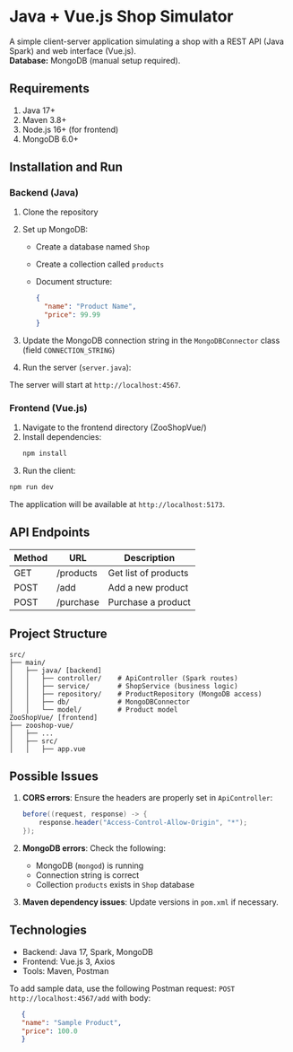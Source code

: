 # Java + Vue.js Shop Simulator

A simple client-server application simulating a shop with a REST API (Java Spark) and web interface (Vue.js).  
**Database:** MongoDB (manual setup required).



## Requirements
1. Java 17+
2. Maven 3.8+
3. Node.js 16+ (for frontend)
4. MongoDB 6.0+


## Installation and Run

### Backend (Java)
1. Clone the repository
2. Set up MongoDB:
   - Create a database named `Shop`
   - Create a collection called `products`
   - Document structure:

     ```json
     {
       "name": "Product Name",
       "price": 99.99
     }
     ```

3. Update the MongoDB connection string in the `MongoDBConnector` class (field `CONNECTION_STRING`)

4. Run the server (`server.java`):

The server will start at `http://localhost:4567`.

### Frontend (Vue.js)
1. Navigate to the frontend directory (ZooShopVue/)
2. Install dependencies:
   ```bash
   npm install

3. Run the client:

```bash
npm run dev
```

The application will be available at `http://localhost:5173`.


## API Endpoints

| Method | URL       | Description          |
| ------ | --------- | -------------------- |
| GET    | /products | Get list of products |
| POST   | /add      | Add a new product    |
| POST   | /purchase | Purchase a product   |


## Project Structure

```
src/
├── main/
│   ├── java/ [backend]
│   │   ├── controller/    # ApiController (Spark routes)
│   │   ├── service/       # ShopService (business logic)
│   │   ├── repository/    # ProductRepository (MongoDB access)
│   │   ├── db/            # MongoDBConnector
│   │   └── model/         # Product model
ZooShopVue/ [frontend]
├── zooshop-vue/ 
│   ├── ...
│   ├── src/
│   │   ├── app.vue
```



## Possible Issues

1. **CORS errors**: Ensure the headers are properly set in `ApiController`:

   ```java
   before((request, response) -> {
       response.header("Access-Control-Allow-Origin", "*");
   });
   ```

2. **MongoDB errors**: Check the following:

   * MongoDB (`mongod`) is running
   * Connection string is correct
   * Collection `products` exists in `Shop` database

3. **Maven dependency issues**: Update versions in `pom.xml` if necessary.


## Technologies
* Backend: Java 17, Spark, MongoDB
* Frontend: Vue.js 3, Axios
* Tools: Maven, Postman


To add sample data, use the following Postman request:
`POST http://localhost:4567/add` with body:

```json
   {
   "name": "Sample Product",
   "price": 100.0
   }
```
